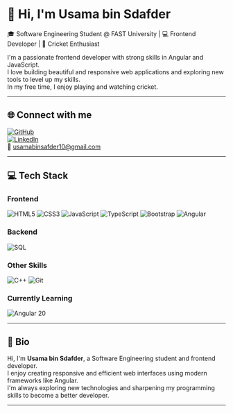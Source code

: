 # 👋 Hi, I'm Usama bin Sdafder

🎓 Software Engineering Student @ FAST University | 💻 Frontend Developer | 🏏 Cricket Enthusiast

I'm a passionate frontend developer with strong skills in Angular and JavaScript.  
I love building beautiful and responsive web applications and exploring new tools to level up my skills.  
In my free time, I enjoy playing and watching cricket.

---

## 🌐 Connect with me

[![GitHub](https://img.shields.io/badge/GitHub-UsamaSafder-181717?logo=github)](https://github.com/UsamaSafder)  
[![LinkedIn](https://img.shields.io/badge/LinkedIn-usamasafder-blue?logo=linkedin)](https://www.linkedin.com/in/usamasafder)  
📧 [usamabinsafder10@gmail.com](mailto:usamabinsafder10@gmail.com)

---

## 💻 Tech Stack

### Frontend  
![HTML5](https://img.shields.io/badge/HTML5-E34F26?logo=html5&logoColor=white)
![CSS3](https://img.shields.io/badge/CSS3-1572B6?logo=css3&logoColor=white)
![JavaScript](https://img.shields.io/badge/JavaScript-F7DF1E?logo=javascript&logoColor=black)
![TypeScript](https://img.shields.io/badge/TypeScript-3178C6?logo=typescript&logoColor=white)
![Bootstrap](https://img.shields.io/badge/Bootstrap-7952B3?logo=bootstrap&logoColor=white)
![Angular](https://img.shields.io/badge/Angular-DD0031?logo=angular&logoColor=white)

### Backend  
![SQL](https://img.shields.io/badge/SQL-4479A1?logo=mysql&logoColor=white)

### Other Skills  
![C++](https://img.shields.io/badge/C++-00599C?logo=cplusplus&logoColor=white)
![Git](https://img.shields.io/badge/Git-F05032?logo=git&logoColor=white)

### Currently Learning  
![Angular 20](https://img.shields.io/badge/Angular-20-DD0031?logo=angular&logoColor=white)

---

## 📜 Bio

Hi, I'm **Usama bin Sdafder**, a Software Engineering student and frontend developer.  
I enjoy creating responsive and efficient web interfaces using modern frameworks like Angular.  
I'm always exploring new technologies and sharpening my programming skills to become a better developer.

---

